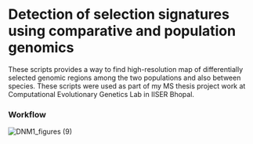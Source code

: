 # Detection of selection signatures using comparative and population genomics

These scripts provides a way to find high-resolution map of differentially selected genomic regions among the two populations and also between species. These scripts were used as part of my MS thesis project work at Computational Evolutionary Genetics Lab in IISER Bhopal.


### Workflow
![DNM1_figures (9)](https://user-images.githubusercontent.com/63622417/109150696-39e0e200-778f-11eb-891d-42a3aeeaf887.png)
